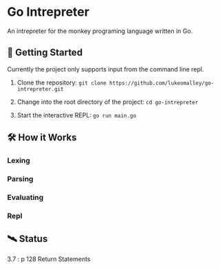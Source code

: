 # Go Intrepreter

An intrepreter for the monkey programing language written in Go.

## 🚀 Getting Started

Currently the project only supports input from the command line repl.

1. Clone the repository: `git clone https://github.com/lukeomalley/go-intrepreter.git`

2. Change into the root directory of the project: `cd go-intrepreter`

3. Start the interactive REPL: `go run main.go`

## 🛠 How it Works

### Lexing

### Parsing

### Evaluating

### Repl

## 🛰 Status

3.7 : p 128 Return Statements
